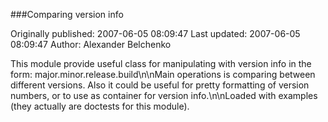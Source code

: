 ###Comparing version info

Originally published: 2007-06-05 08:09:47
Last updated: 2007-06-05 08:09:47
Author: Alexander Belchenko

This module provide useful class for manipulating with version info in the form: major.minor.release.build\n\nMain operations is comparing between different versions. Also it could be useful for pretty formatting of version numbers, or to use as container for version info.\n\nLoaded with examples (they actually are doctests for this module).